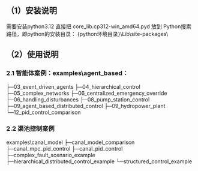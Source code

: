 ## （1）安装说明
需要安装python3.12
直接把 core_lib.cp312-win_amd64.pyd 放到 Python搜索路径，即python的安装目录：
{python环境目录}\Lib\site-packages\
## （2）使用说明
### 2.1 智能体案例：examples\agent_based：
├─03_event_driven_agents
├─04_hierarchical_control
├─05_complex_networks
├─06_centralized_emergency_override
├─06_handling_disturbances
├─08_pump_station_control
├─09_agent_based_distributed_control
├─09_hydropower_plant
└─12_pid_control_comparison


### 2.2 渠池控制案例
examples\canal_model
├─canal_model_comparison
├─canal_mpc_pid_control
├─canal_pid_control
├─complex_fault_scenario_example
├─hierarchical_distributed_control_example
└─structured_control_example